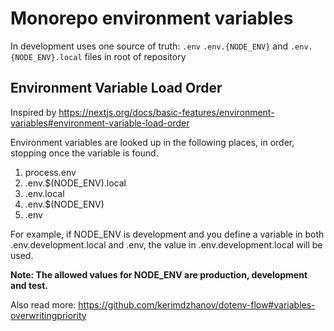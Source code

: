 # Monorepo environment variables
In development uses one source of truth:
`.env` `.env.{NODE_ENV}` and `.env.{NODE_ENV}.local` files in root of repository

## Environment Variable Load Order
Inspired by https://nextjs.org/docs/basic-features/environment-variables#environment-variable-load-order

Environment variables are looked up in the following places, in order, stopping once the variable is found.

1. process.env
2. .env.$(NODE_ENV).local
3. .env.local
4. .env.$(NODE_ENV)
5. .env

For example, if NODE_ENV is development and you define a variable in both .env.development.local and .env, the value in .env.development.local will be used.

**Note: The allowed values for NODE_ENV are production, development and test.**

Also read more: https://github.com/kerimdzhanov/dotenv-flow#variables-overwritingpriority
